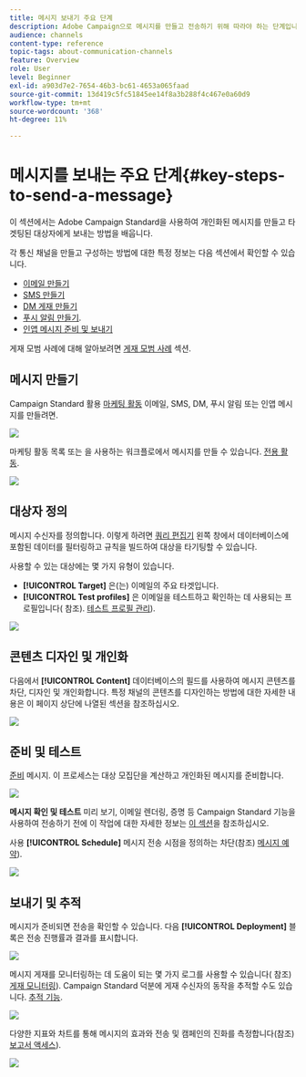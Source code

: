 ```yaml
---
title: 메시지 보내기 주요 단계
description: Adobe Campaign으로 메시지를 만들고 전송하기 위해 따라야 하는 단계입니다.
audience: channels
content-type: reference
topic-tags: about-communication-channels
feature: Overview
role: User
level: Beginner
exl-id: a903d7e2-7654-46b3-bc61-4653a065faad
source-git-commit: 13d419c5fc51845ee14f8a3b288f4c467e0a60d9
workflow-type: tm+mt
source-wordcount: '368'
ht-degree: 11%

---
```


# 메시지를 보내는 주요 단계{#key-steps-to-send-a-message}

이 섹션에서는 Adobe Campaign Standard을 사용하여 개인화된 메시지를 만들고 타겟팅된 대상자에게 보내는 방법을 배웁니다.

각 통신 채널을 만들고 구성하는 방법에 대한 특정 정보는 다음 섹션에서 확인할 수 있습니다.

* [이메일 만들기](../../channels/using/creating-an-email.md)
* [SMS 만들기](../../channels/using/creating-an-sms-message.md)
* [DM 게재 만들기](../../channels/using/creating-the-direct-mail.md)
* [푸시 알림 만들기](../../channels/using/preparing-and-sending-a-push-notification.md).
* [인앱 메시지 준비 및 보내기](../../channels/using/preparing-and-sending-an-in-app-message.md)

게재 모범 사례에 대해 알아보려면 [게재 모범 사례](../../sending/using/delivery-best-practices.md) 섹션.

## 메시지 만들기

Campaign Standard 활용 [마케팅 활동](../../start/using/marketing-activities.md) 이메일, SMS, DM, 푸시 알림 또는 인앱 메시지를 만들려면.

![](assets/marketing-activities.png)

마케팅 활동 목록 또는 을 사용하는 워크플로에서 메시지를 만들 수 있습니다. [전용 활동](../../automating/using/about-channel-activities.md).

![](assets/steps-channel.png)

## 대상자 정의

메시지 수신자를 정의합니다. 이렇게 하려면 [쿼리 편집기](../../automating/using/editing-queries.md) 왼쪽 창에서 데이터베이스에 포함된 데이터를 필터링하고 규칙을 빌드하여 대상을 타기팅할 수 있습니다.

사용할 수 있는 대상에는 몇 가지 유형이 있습니다.

* **[!UICONTROL Target]** 은(는) 이메일의 주요 타겟입니다.
* **[!UICONTROL Test profiles]** 은 이메일을 테스트하고 확인하는 데 사용되는 프로필입니다( 참조). [테스트 프로필 관리](../../audiences/using/managing-test-profiles.md)).

![](assets/steps-audience.png)

## 콘텐츠 디자인 및 개인화

다음에서 **[!UICONTROL Content]** 데이터베이스의 필드를 사용하여 메시지 콘텐츠를 차단, 디자인 및 개인화합니다. 특정 채널의 콘텐츠를 디자인하는 방법에 대한 자세한 내용은 이 페이지 상단에 나열된 섹션을 참조하십시오.

![](assets/steps-content.png)

## 준비 및 테스트

[준비](../../sending/using/preparing-the-send.md) 메시지. 이 프로세스는 대상 모집단을 계산하고 개인화된 메시지를 준비합니다.

![](assets/steps-prepare.png)

**메시지 확인 및 테스트** 미리 보기, 이메일 렌더링, 증명 등 Campaign Standard 기능을 사용하여 전송하기 전에 이 작업에 대한 자세한 정보는 [이 섹션](../../sending/using/previewing-messages.md)을 참조하십시오.

사용 **[!UICONTROL Schedule]** 메시지 전송 시점을 정의하는 차단(참조) [메시지 예약](../../sending/using/about-scheduling-messages.md)).

![](assets/steps-schedule.png)

## 보내기 및 추적

메시지가 준비되면 전송을 확인할 수 있습니다. 다음 **[!UICONTROL Deployment]** 블록은 전송 진행률과 결과를 표시합니다.

![](assets/steps-send.png)

메시지 게재를 모니터링하는 데 도움이 되는 몇 가지 로그를 사용할 수 있습니다( 참조) [게재 모니터링](../../sending/using/monitoring-a-delivery.md)). Campaign Standard 덕분에 게재 수신자의 동작을 추적할 수도 있습니다. [추적 기능](../../sending/using/tracking-messages.md).

![](../../sending/using/assets/tracking_logs.png)

다양한 지표와 차트를 통해 메시지의 효과와 전송 및 캠페인의 진화를 측정합니다(참조) [보고서 액세스](../../reporting/using/about-dynamic-reports.md)).

![](assets/steps-reports.png)
